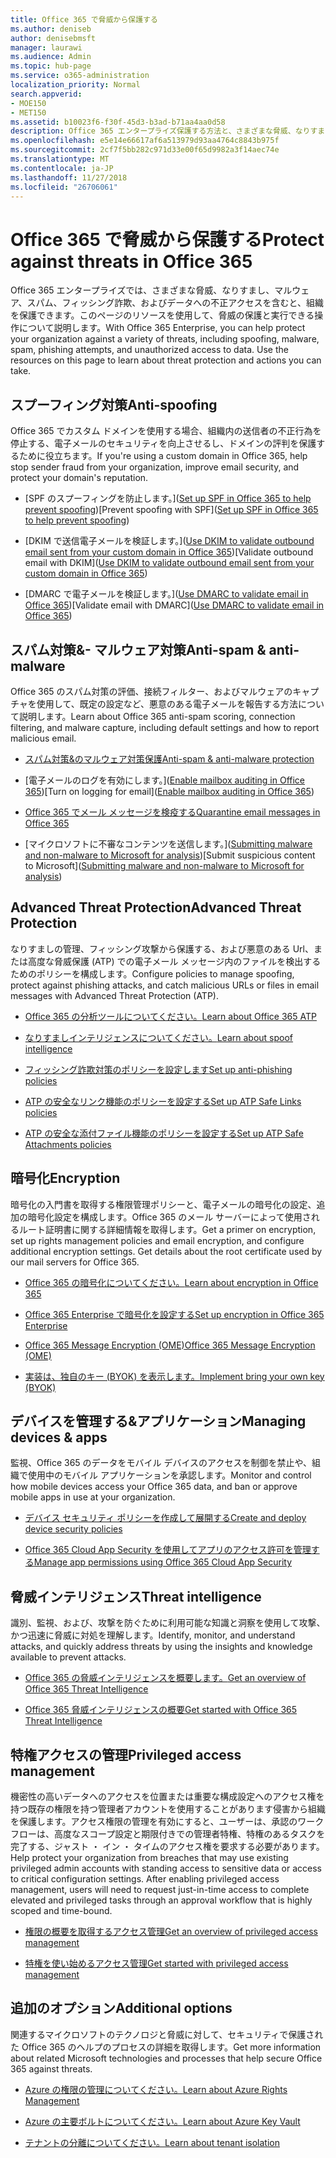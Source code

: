```yaml
---
title: Office 365 で脅威から保護する
ms.author: deniseb
author: denisebmsft
manager: laurawi
ms.audience: Admin
ms.topic: hub-page
ms.service: o365-administration
localization_priority: Normal
search.appverid:
- MOE150
- MET150
ms.assetid: b10023f6-f30f-45d3-b3ad-b71aa4aa0d58
description: Office 365 エンタープライズ保護する方法と、さまざまな脅威、なりすまし、マルウェア、スパム、フィッシング詐欺、およびデータへの不正アクセスを含む、組織について説明します。
ms.openlocfilehash: e5e14e66617af6a513979d93aa4764c8843b975f
ms.sourcegitcommit: 2cf7f5bb282c971d33e00f65d9982a3f14aec74e
ms.translationtype: MT
ms.contentlocale: ja-JP
ms.lasthandoff: 11/27/2018
ms.locfileid: "26706061"
---
```

# <a name="protect-against-threats-in-office-365"></a><span data-ttu-id="036f9-103">Office 365 で脅威から保護する</span><span class="sxs-lookup"><span data-stu-id="036f9-103">Protect against threats in Office 365</span></span>

<span data-ttu-id="036f9-p101">Office 365 エンタープライズでは、さまざまな脅威、なりすまし、マルウェア、スパム、フィッシング詐欺、およびデータへの不正アクセスを含むと、組織を保護できます。このページのリソースを使用して、脅威の保護と実行できる操作について説明します。</span><span class="sxs-lookup"><span data-stu-id="036f9-p101">With Office 365 Enterprise, you can help protect your organization against a variety of threats, including spoofing, malware, spam, phishing attempts, and unauthorized access to data. Use the resources on this page to learn about threat protection and actions you can take.</span></span>
  
## <a name="anti-spoofing"></a><span data-ttu-id="036f9-106">スプーフィング対策</span><span class="sxs-lookup"><span data-stu-id="036f9-106">Anti-spoofing</span></span>

<span data-ttu-id="036f9-107">Office 365 でカスタム ドメインを使用する場合、組織内の送信者の不正行為を停止する、電子メールのセキュリティを向上させるし、ドメインの評判を保護するために役立ちます。</span><span class="sxs-lookup"><span data-stu-id="036f9-107">If you're using a custom domain in Office 365, help stop sender fraud from your organization, improve email security, and protect your domain's reputation.</span></span>
  
- <span data-ttu-id="036f9-108">[SPF のスプーフィングを防止します。]([Set up SPF in Office 365 to help prevent spoofing](set-up-spf-in-office-365-to-help-prevent-spoofing.md))</span><span class="sxs-lookup"><span data-stu-id="036f9-108">[Prevent spoofing with SPF]([Set up SPF in Office 365 to help prevent spoofing](set-up-spf-in-office-365-to-help-prevent-spoofing.md))</span></span>
    
- <span data-ttu-id="036f9-109">[DKIM で送信電子メールを検証します。]([Use DKIM to validate outbound email sent from your custom domain in Office 365](use-dkim-to-validate-outbound-email.md))</span><span class="sxs-lookup"><span data-stu-id="036f9-109">[Validate outbound email with DKIM]([Use DKIM to validate outbound email sent from your custom domain in Office 365](use-dkim-to-validate-outbound-email.md))</span></span>
    
- <span data-ttu-id="036f9-110">[DMARC で電子メールを検証します。]([Use DMARC to validate email in Office 365](use-dmarc-to-validate-email.md))</span><span class="sxs-lookup"><span data-stu-id="036f9-110">[Validate email with DMARC]([Use DMARC to validate email in Office 365](use-dmarc-to-validate-email.md))</span></span>
    
## <a name="anti-spam-amp-anti-malware"></a><span data-ttu-id="036f9-111">スパム対策&amp;- マルウェア対策</span><span class="sxs-lookup"><span data-stu-id="036f9-111">Anti-spam &amp; anti-malware</span></span>

<span data-ttu-id="036f9-112">Office 365 のスパム対策の評価、接続フィルター、およびマルウェアのキャプチャを使用して、既定の設定など、悪意のある電子メールを報告する方法について説明します。</span><span class="sxs-lookup"><span data-stu-id="036f9-112">Learn about Office 365 anti-spam scoring, connection filtering, and malware capture, including default settings and how to report malicious email.</span></span>
  
- [<span data-ttu-id="036f9-113">スパム対策&amp;のマルウェア対策保護</span><span class="sxs-lookup"><span data-stu-id="036f9-113">Anti-spam &amp; anti-malware protection</span></span>](anti-spam-and-anti-malware-protection.md)
    
- <span data-ttu-id="036f9-114">[電子メールのログを有効にします。]([Enable mailbox auditing in Office 365](enable-mailbox-auditing.md))</span><span class="sxs-lookup"><span data-stu-id="036f9-114">[Turn on logging for email]([Enable mailbox auditing in Office 365](enable-mailbox-auditing.md))</span></span>
    
- [<span data-ttu-id="036f9-115">Office 365 でメール メッセージを検疫する</span><span class="sxs-lookup"><span data-stu-id="036f9-115">Quarantine email messages in Office 365</span></span>](quarantine-email-messages.md)
    
- <span data-ttu-id="036f9-116">[マイクロソフトに不審なコンテンツを送信します。]([Submitting malware and non-malware to Microsoft for analysis](submitting-malware-and-non-malware-to-microsoft-for-analysis.md))</span><span class="sxs-lookup"><span data-stu-id="036f9-116">[Submit suspicious content to Microsoft]([Submitting malware and non-malware to Microsoft for analysis](submitting-malware-and-non-malware-to-microsoft-for-analysis.md))</span></span>
    
## <a name="advanced-threat-protection"></a><span data-ttu-id="036f9-117">Advanced Threat Protection</span><span class="sxs-lookup"><span data-stu-id="036f9-117">Advanced Threat Protection</span></span>

<span data-ttu-id="036f9-118">なりすましの管理、フィッシング攻撃から保護する、および悪意のある Url、または高度な脅威保護 (ATP) での電子メール メッセージ内のファイルを検出するためのポリシーを構成します。</span><span class="sxs-lookup"><span data-stu-id="036f9-118">Configure policies to manage spoofing, protect against phishing attacks, and catch malicious URLs or files in email messages with Advanced Threat Protection (ATP).</span></span>
  
- [<span data-ttu-id="036f9-119">Office 365 の分析ツールについてください。</span><span class="sxs-lookup"><span data-stu-id="036f9-119">Learn about Office 365 ATP</span></span>](office-365-atp.md)
    
- [<span data-ttu-id="036f9-120">なりすましインテリジェンスについてください。</span><span class="sxs-lookup"><span data-stu-id="036f9-120">Learn about spoof intelligence</span></span>](learn-about-spoof-intelligence.md)
    
- [<span data-ttu-id="036f9-121">フィッシング詐欺対策のポリシーを設定します</span><span class="sxs-lookup"><span data-stu-id="036f9-121">Set up anti-phishing policies</span></span>](set-up-anti-phishing-policies.md)
    
- [<span data-ttu-id="036f9-122">ATP の安全なリンク機能のポリシーを設定する</span><span class="sxs-lookup"><span data-stu-id="036f9-122">Set up ATP Safe Links policies</span></span>](set-up-atp-safe-links-policies.md)
    
- [<span data-ttu-id="036f9-123">ATP の安全な添付ファイル機能のポリシーを設定する</span><span class="sxs-lookup"><span data-stu-id="036f9-123">Set up ATP Safe Attachments policies</span></span>](set-up-atp-safe-attachments-policies.md)
    
## <a name="encryption"></a><span data-ttu-id="036f9-124">暗号化</span><span class="sxs-lookup"><span data-stu-id="036f9-124">Encryption</span></span>

<span data-ttu-id="036f9-p102">暗号化の入門書を取得する権限管理ポリシーと、電子メールの暗号化の設定、追加の暗号化設定を構成します。Office 365 のメール サーバーによって使用されるルート証明書に関する詳細情報を取得します。</span><span class="sxs-lookup"><span data-stu-id="036f9-p102">Get a primer on encryption, set up rights management policies and email encryption, and configure additional encryption settings. Get details about the root certificate used by our mail servers for Office 365.</span></span>
  
- [<span data-ttu-id="036f9-127">Office 365 の暗号化についてください。</span><span class="sxs-lookup"><span data-stu-id="036f9-127">Learn about encryption in Office 365</span></span>](encryption.md)
    
- [<span data-ttu-id="036f9-128">Office 365 Enterprise で暗号化を設定する</span><span class="sxs-lookup"><span data-stu-id="036f9-128">Set up encryption in Office 365 Enterprise</span></span>](set-up-encryption.md)
    
- [<span data-ttu-id="036f9-129">Office 365 Message Encryption (OME)</span><span class="sxs-lookup"><span data-stu-id="036f9-129">Office 365 Message Encryption (OME)</span></span>](ome.md)
    
- [<span data-ttu-id="036f9-130">実装は、独自のキー (BYOK) を表示します。</span><span class="sxs-lookup"><span data-stu-id="036f9-130">Implement bring your own key (BYOK)</span></span>](https://docs.microsoft.com/azure/key-vault/key-vault-hsm-protected-keys#implementing-bring-your-own-key-byok-for-azure-key-vault)
    
## <a name="managing-devices-amp-apps"></a><span data-ttu-id="036f9-131">デバイスを管理する&amp;アプリケーション</span><span class="sxs-lookup"><span data-stu-id="036f9-131">Managing devices &amp; apps</span></span>

<span data-ttu-id="036f9-132">監視、Office 365 のデータをモバイル デバイスのアクセスを制御を禁止や、組織で使用中のモバイル アプリケーションを承認します。</span><span class="sxs-lookup"><span data-stu-id="036f9-132">Monitor and control how mobile devices access your Office 365 data, and ban or approve mobile apps in use at your organization.</span></span>
  
- [<span data-ttu-id="036f9-133">デバイス セキュリティ ポリシーを作成して展開する</span><span class="sxs-lookup"><span data-stu-id="036f9-133">Create and deploy device security policies</span></span>](https://support.office.com/article/d310f556-8bfb-497b-9bd7-fe3c36ea2fd6)
    
- [<span data-ttu-id="036f9-134">Office 365 Cloud App Security を使用してアプリのアクセス許可を管理する</span><span class="sxs-lookup"><span data-stu-id="036f9-134">Manage app permissions using Office 365 Cloud App Security</span></span>](manage-app-permissions-in-ocas.md)
    
## <a name="threat-intelligence"></a><span data-ttu-id="036f9-135">脅威インテリジェンス</span><span class="sxs-lookup"><span data-stu-id="036f9-135">Threat intelligence</span></span>

<span data-ttu-id="036f9-136">識別、監視、および、攻撃を防ぐために利用可能な知識と洞察を使用して攻撃、かつ迅速に脅威に対処を理解します。</span><span class="sxs-lookup"><span data-stu-id="036f9-136">Identify, monitor, and understand attacks, and quickly address threats by using the insights and knowledge available to prevent attacks.</span></span>
  
- [<span data-ttu-id="036f9-137">Office 365 の脅威インテリジェンスを概要します。</span><span class="sxs-lookup"><span data-stu-id="036f9-137">Get an overview of Office 365 Threat Intelligence</span></span>](office-365-ti.md)
    
- [<span data-ttu-id="036f9-138">Office 365 脅威インテリジェンスの概要</span><span class="sxs-lookup"><span data-stu-id="036f9-138">Get started with Office 365 Threat Intelligence</span></span>](get-started-with-ti.md)
    
## <a name="privileged-access-management"></a><span data-ttu-id="036f9-139">特権アクセスの管理</span><span class="sxs-lookup"><span data-stu-id="036f9-139">Privileged access management</span></span>

<span data-ttu-id="036f9-p103">機密性の高いデータへのアクセスを位置または重要な構成設定へのアクセス権を持つ既存の権限を持つ管理者アカウントを使用することがあります侵害から組織を保護します。アクセス権限の管理を有効にすると、ユーザーは、承認のワークフローは、高度なスコープ設定と期限付きでの管理者特権、特権のあるタスクを完了する、ジャスト ・ イン ・ タイムのアクセス権を要求する必要があります。</span><span class="sxs-lookup"><span data-stu-id="036f9-p103">Help protect your organization from breaches that may use existing privileged admin accounts with standing access to sensitive data or access to critical configuration settings. After enabling privileged access management, users will need to request just-in-time access to complete elevated and privileged tasks through an approval workflow that is highly scoped and time-bound.</span></span>
  
- [<span data-ttu-id="036f9-142">権限の概要を取得するアクセス管理</span><span class="sxs-lookup"><span data-stu-id="036f9-142">Get an overview of privileged access management</span></span>](privileged-access-management-overview.md)
    
- [<span data-ttu-id="036f9-143">特権を使い始めるアクセス管理</span><span class="sxs-lookup"><span data-stu-id="036f9-143">Get started with privileged access management</span></span>](privileged-access-management-configuration.md)

## <a name="additional-options"></a><span data-ttu-id="036f9-144">追加のオプション</span><span class="sxs-lookup"><span data-stu-id="036f9-144">Additional options</span></span>

<span data-ttu-id="036f9-145">関連するマイクロソフトのテクノロジと脅威に対して、セキュリティで保護された Office 365 のヘルプのプロセスの詳細を取得します。</span><span class="sxs-lookup"><span data-stu-id="036f9-145">Get more information about related Microsoft technologies and processes that help secure Office 365 against threats.</span></span>
  
- [<span data-ttu-id="036f9-146">Azure の権限の管理についてください。</span><span class="sxs-lookup"><span data-stu-id="036f9-146">Learn about Azure Rights Management</span></span>](https://docs.microsoft.com/information-protection/understand-explore/what-is-azure-rms)
    
- [<span data-ttu-id="036f9-147">Azure の主要ボルトについてください。</span><span class="sxs-lookup"><span data-stu-id="036f9-147">Learn about Azure Key Vault</span></span>](https://docs.microsoft.com/azure/key-vault/)
    
- [<span data-ttu-id="036f9-148">テナントの分離についてください。</span><span class="sxs-lookup"><span data-stu-id="036f9-148">Learn about tenant isolation</span></span>](http://download.microsoft.com/download/3/F/0/3F0420A2-657B-44B6-B21E-D7BD98A94390/Tenant%20Isolation%20in%20Office%20365.pdf)
    

